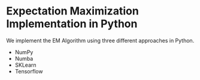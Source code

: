 # Expectation Maximization Implementation in Python

We implement the EM Algorithm using three different approaches in Python.
  - NumPy
  - Numba
  - SKLearn
  - Tensorflow
